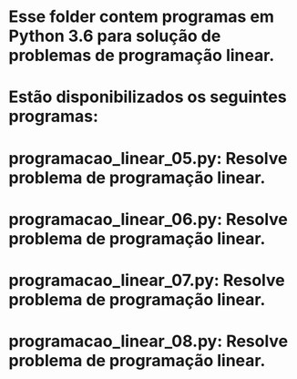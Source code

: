 # Esse folder contem programas em Python 3.6 para solução de problemas de programação linear.

# Estão disponibilizados os seguintes programas:
# programacao_linear_05.py: Resolve problema de programação linear.
# programacao_linear_06.py: Resolve problema de programação linear.
# programacao_linear_07.py: Resolve problema de programação linear.
# programacao_linear_08.py: Resolve problema de programação linear.